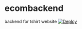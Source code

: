 # ecombackend
backend for tshirt website
[![Deploy](https://www.herokucdn.com/deploy/button.svg)](https://git.heroku.com/limitless-sands-65850.git)
